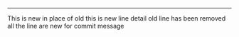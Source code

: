 ---
This is new in place of old
this is new line detail
old line has been removed 
all the line are new for commit message
